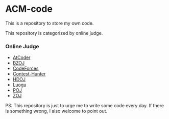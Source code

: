 # ACM-code

This is a repository to store my own code.

This repository is categorized by online judge.

### Online Judge

- [AtCoder](https://github.com/DennisZY/ACM-code/tree/master/AtCoder)
- [BZOJ](https://github.com/DennisZY/ACM-code/tree/master/BZOJ)
- [CodeForces](https://github.com/DennisZY/ACM-code/tree/master/CodeForces)
- [Contest-Hunter](https://github.com/DennisZY/ACM-code/tree/master/Contest-Hunter)
- [HDOJ](https://github.com/DennisZY/ACM-code/tree/master/HDOJ)
- [Luogu](https://github.com/DennisZY/ACM-code/tree/master/Luogu)
- [POJ](https://github.com/DennisZY/ACM-code/tree/master/POJ)
- [ZOJ](https://github.com/DennisZY/ACM-code/tree/master/ZOJ)

PS: This repository is just to urge me to write some code every day. If there is something wrong, I also welcome to point out.